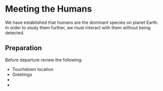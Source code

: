 # Meeting the Humans 
We have established that humans are the dominant species on planet Earth. 
In order to study them further, we must interact with them without being detected.

## Preparation
Before departure review the following:

- Touchdown location
- Greetings
-
-
